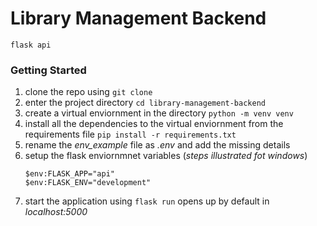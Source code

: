 # Library Management Backend

`flask api`

### Getting Started

1. clone the repo using `git clone`
2. enter the project directory `cd library-management-backend`
3. create a virtual enviornment in the directory `python -m venv venv`
4. install all the dependencies to the virtual enviornment from the requirements file `pip install -r requirements.txt`
5. rename the _env_example_ file as _.env_ and add the missing details
6. setup the flask enviornmnet variables (_steps illustrated fot windows_)
   ```
   $env:FLASK_APP="api"
   $env:FLASK_ENV="development"
   ```
7. start the application using `flask run` opens up by default in _localhost:5000_
